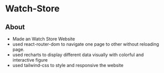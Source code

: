 # Watch-Store

## About

-   Made an Watch Store Website
-   used react-router-dom to navigate one page to other without reloading page.
-   used recharts to display different data visually with colorful and interactive figure
-   used tailwind-css to style and responsive the website
